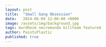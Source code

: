 ```yaml
---
layout: post
title:  "Small Gang Obsession"
date:   2024-06-09 12:06:00 +0000
image: /assets/img/background.jpg
tags: mordheim necromunda killteam featured
author: PaintsPlastic
published: true
---
```

